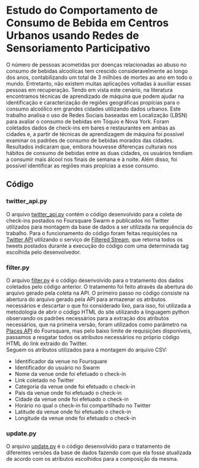 # Estudo do Comportamento de Consumo de Bebida em Centros Urbanos usando Redes de Sensoriamento Participativo
O número de pessoas acometidas por doenças relacionadas ao abuso no consumo de bebidas alcoólicas tem crescido consideravelmente ao longo dos anos, contabilizando um total de 3 milhões de mortes ao ano em todo o mundo. Entretanto, não existem muitas aplicações voltadas à auxiliar essas pessoas em recuperação. Tendo em vista este cenário, na literatura encontramos técnicas de aprendizado de máquina que podem ajudar na identificação e caracterização de regiões geográficas propícias para o consumo alcoólico em grandes cidades utilizando dados urbanos. Este trabalho analisa o uso de Redes Sociais baseadas em Localização (LBSN) para avaliar o consumo de bebidas em Tóquio e Nova York. Foram coletados dados de check-ins em bares e restaurantes em ambas as cidades e, a partir de técnicas de aprendizagem de máquina foi possivel examinar os padrões de consumo de bebidas morados das cidades. Resultados indicaram que, embora houvesse diferenças culturais nos hábitos de consumo de bebidas entre as duas cidades, os usuários tendiam a consumir mais álcool nos finais de semana e à noite. Além disso, foi possível identificar as regiões mais propícias a esse consumo.

## Código
### twitter_api.py
O arquivo [twitter_api.py](Consumo-Alcool/twitter_api.py)  contém o código desenvolvido para a coleta de check-ins postados no Foursquare Swarm e publicados 
no Twitter utilizados para montagem da base de dados a ser utilizada na sequência do trabalho. Para o funcionamento do código foram feitas requisições
na [Twitter API](https://developer.twitter.com/en) utilizando o serviço de [Filtered Stream](https://developer.twitter.com/en/docs/twitter-api/tweets/filtered-stream/introduction), que retorna todos os tweets postados durante a execução do código com uma determinada tag
escolhida pelo desenvolvedor.

### filter.py
O arquivo [filter.py](Consumo-Alcool/filter.py) é o código desenvolvido para o tratamento dos dados coletados pelo código anterior. O tratamento foi
feito através da abertura do arquivo gerado pela coleta na API. O primeiro passo no código consiste na abertura do arquivo gerado pela API para armazenar
os atributos necessários e descartar o que foi considerado lixo, para isso, foi utilizada a metodologia de abrir o código HTML do site utilizando a linguagem
python observando os padrões necessários para a extração dos atributos necessários, que na primeira versão, foram utilizados como parâmetro na 
[Places API](https://developer.foursquare.com/docs/places-api-overview) do Foursquare, mas pelo baixo limite de requisições disponíveis, passamos a resgatar todos
os atributos necessários no próprio código HTML do link extraído do Twitter. <br>
Seguem os atributos utilizados para a montagem do arquivo CSV:

<ul>
  <li>Identificador da venue no Foursquare</li>  
  <li>Identificador do usuário no Swarm</li>  
  <li>Nome da venue onde foi efetuado o check-in</li>  
  <li>Link coletado no Twitter</li>  
  <li>Categoria da venue onde foi efetuado o check-in</li>  
  <li>País da venue onde foi efetuado o check-in</li>  
  <li>Cidade da venue onde foi efetuado o check-in</li>
  <li>Horário no qual o check-in foi compartilhado no Twitter</li> 
  <li>Latitude da venue onde foi efetuado o check-in</li> 
  <li>Longitude da venue onde foi efetuado o check-in</li>  
</ul>

### update.py
O arquivo [update.py](IC/update.py) é o código desenvolvido para o tratamento de diferentes versões da base de dados fazendo com que ela fosse atualizada
de acordo com os atributos escolhidos para a composição da mesma.
